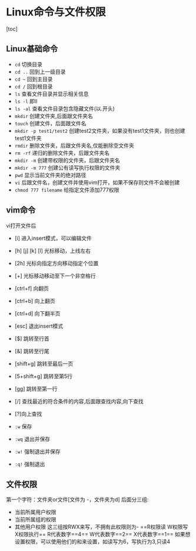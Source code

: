 # Linux命令与文件权限

[toc]

## Linux基础命令

* `cd`    切换目录
* `cd ..` 回到上一级目录
* `cd ~`  回到主目录
* `cd /`  回到根目录
* `ls`    查看文件目录并显示相关信息
* `ls -l`  即ll
* `ls -al` 查看文件目录包含隐藏文件(以.开头)
* `mkdir` 创建文件夹,后面跟文件夹名
* `touch` 创建文件，后面跟文件名
* `mkdir -p test1/test2`  创建test2文件夹，如果没有test1文件夹，则也创建test1文件夹
* `rmdir` 删除文件夹，后跟文件夹名,仅能删除空文件夹
* `rm -rf` 递归的删除文件夹，后跟文件夹名
* `mkdir -m` 创建带权限的文件夹，后跟文件夹名
* `mkdir -m 777` 创建公有读写执行权限的文件夹
* `pwd` 显示当前文件夹的绝对路径
* `vi`  后跟文件名，创建文件并使用vim打开，如果不保存则文件不会被创建
* `chmod 777 filename` 给指定文件添加777权限

## vim命令

vi打开文件后

* [i] 进入insert模式，可以编辑文件  
* [h] [j] [k] [l] 光标移动，上线左右  
* [2h]  光标向指定方向移动指定个位置  
* [+] 光标移动移动至下一个非空格行  
* [ctrl+f] 向翻页  
* [ctrl+b] 向上翻页  
* [ctrl+d] 向下翻半页  
* [esc] 退出insert模式  
* [$] 跳转至行首  
* [&] 跳转至行尾  
* [shift+g] 跳转至最后一页  
* [5+shift+g] 跳转至第5行  
* [gg]    跳转至第一行  
* [/] 查找最近的符合条件的内容,后面跟查找内容,向下查找
* [?]向上查找  

* `:w`  保存
* `:wq` 退出并保存
* `:w!` 强制退出并保存
* `:q!` 强制退出

## 文件权限

 第一个字符：文件夹or文件[文件为 -，文件夹为d]
 后面分三组:

* 当前所属用户权限
* 当前所属组的权限
* 其他用户权限
这三组按RWX来写，不拥有此权限则为-
  ==R权限读   W权限写     X权限执行==
 R代表数字==4==
 W代表数字==2==
 X代表数字==1==
如果想设置权限，可以使用他们的和来设置，如读写为6，写执行为3,只读4
